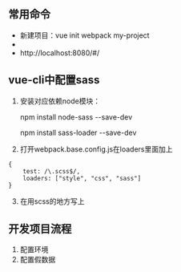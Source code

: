 ## 常用命令
- 新建项目：vue init webpack my-project
- 
- http://localhost:8080/#/
## vue-cli中配置sass
1. 安装对应依赖node模块：

    npm install node-sass --save-dev

    npm install sass-loader --save-dev
2. 打开webpack.base.config.js在loaders里面加上
```
{
    test: /\.scss$/,
    loaders: ["style", "css", "sass"]
}
```
3. 在用scss的地方写上

    <style lang="scss" scoped="" type="text/css"></style>
    
    
## 开发项目流程

1. 配置环境
2. 配置假数据
